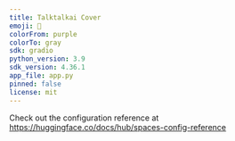 ```yaml
---
title: Talktalkai Cover
emoji: 🐨
colorFrom: purple
colorTo: gray
sdk: gradio
python_version: 3.9
sdk_version: 4.36.1
app_file: app.py
pinned: false
license: mit
---
```


Check out the configuration reference at https://huggingface.co/docs/hub/spaces-config-reference